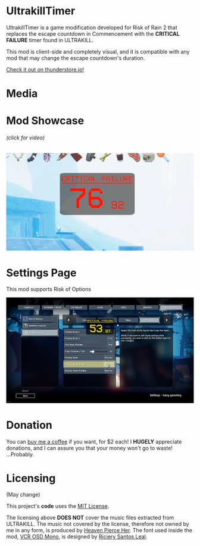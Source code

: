 ﻿# UltrakillTimer

UltrakillTimer is a game modification developed for Risk of Rain 2 that replaces the escape countdown in Commencement with the **CRITICAL FAILURE** timer found in ULTRAKILL.

This mod is client-side and completely visual, and it is compatible with any mod that may change the escape countdown's duration.

[Check it out on thunderstore.io!](https://thunderstore.io/package/kanggamming/Ultrakill_Timer/)

# Media

# Mod Showcase

###### (click for video)

[![](./assets/thumbnail.png)](https://youtu.be/QxlvSXXNZuo)

# Settings Page
This mod supports Risk of Options

![](./assets/settingspage.png)

# Donation

You can [buy me a coffee](https://www.buymeacoffee.com/kaangamgimginnkagnagnking) if you want, for $2 each! I **HUGELY** appreciate donations, and I can assure you that your money won't go to waste! ...Probably.

# Licensing

(May change)

This project's **code** uses the [MIT License](../LICENSE.txt).

The licensing above **DOES NOT** cover the music files extracted from ULTRAKILL. The music not covered by the license, therefore not owned by me in any form, is produced by [Heaven Pierce Her](https://heavenpierceher.bandcamp.com/album/ultrakill-violence). The font used inside the mod, [VCR OSD Mono](https://www.dafont.com/vcr-osd-mono.font), is designed by [Riciery Santos Leal](https://www.dafont.com/mrmanet.d5509).
